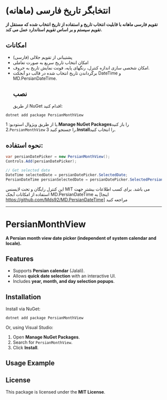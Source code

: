 # انتخابگر تاریخ فارسی (ماهانه)
**تقویم فارسی ماهانه با قابلیت انتخاب تاریخ و استفاده از تاریخ انتخاب شده که مستقل از تقویم سیستم و بر اساس تقویم استاندارد عمل می کند.**
## امکانات
- پشتیبانی از تقویم جلالی (فارسی)
- امکان انتخاب تاریخ سریع به صورت تعاملی
- امکان شخصی سازی اندازه کنترل، رنگهای پایه، فونت نمایش تاریخ به حروف.
- برگرداندن تاریخ انتخاب شده در قالب دو آبجکت DateTime و MD.PersianDateTime.
  ## نصب
  از طریق NuGet اقدام کنید:
```sh
dotnet add package PersianMonthView
```
یا از طریق ویژوال استودیو:
  1.**Manage NuGet Packages**را باز کنید
  2.`PersianMonthView` را جستجو کنید
  3.**Install**را انتخاب کنید.
## نحوه استفاده:
```csharp
var persianDatePicker = new PersianMonthView();
Controls.Add(persianDatePicker);

// Get selected date
DateTime selectedDate = persianDatePicker.SelectedDate;
PersianDateTime persianSelectedDate = persianDatePicker.SelectedPersianDate;
```
این کنترل رایگان و تحت لایسنس MIT می باشد.
برای کسب اطلاعات بیشتر جهت استفاده از امکانات آبجک MD.PersianDateTime به [اینجا https://github.com/Mds92/MD.PersianDateTime] مراجعه کنید
***
# PersianMonthView

**A Persian month view date picker (independent of system calendar and locale).**

## Features
- Supports **Persian calendar** (Jalali).
- Allows **quick date selection** with an interactive UI.
- Includes **year, month, and day selection popups**.

## Installation
Install via NuGet:
```sh
dotnet add package PersianMonthView
```
Or, using Visual Studio:
1. Open **Manage NuGet Packages**.
2. Search for `PersianMonthView`.
3. Click **Install**.

## Usage Example


## License
This package is licensed under the **MIT License**.
